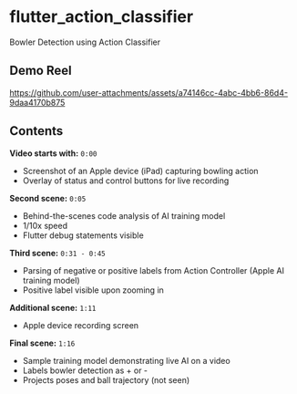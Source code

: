 # flutter_action_classifier

Bowler Detection using Action Classifier

## Demo Reel


https://github.com/user-attachments/assets/a74146cc-4abc-4bb6-86d4-9daa4170b875

## Contents



**Video starts with:** ```0:00```

- Screenshot of an Apple device (iPad) capturing bowling action
- Overlay of status and control buttons for live recording

**Second scene:** ```0:05```

- Behind-the-scenes code analysis of AI training model
- 1/10x speed
- Flutter debug statements visible

**Third scene:** ```0:31 - 0:45```

- Parsing of negative or positive labels from Action Controller (Apple AI training model)
- Positive label visible upon zooming in

**Additional scene:** ```1:11```

- Apple device recording screen

**Final scene:** ```1:16```

- Sample training model demonstrating live AI on a video
- Labels bowler detection as + or -
- Projects poses and ball trajectory (not seen)
